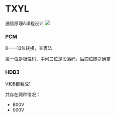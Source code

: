 # TXYL
通信原理A课程设计
![](https://cdn.jsdelivr.net/gh/minewelt/images/img/kcsjkt.jpg)
### PCM

8——13位转换，查表法

第一位是极性码，中间三位是段落码，后四位随之确定

### HDB3

V和B都看成1

共存在两种情况：
+ B00V
+ 000V
